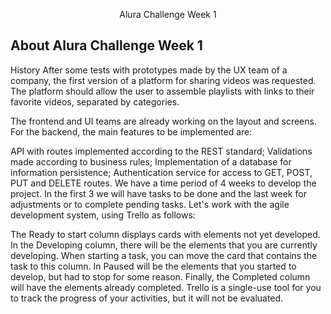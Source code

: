 <p align="center">Alura Challenge Week 1</p>

## About Alura Challenge Week 1

History
After some tests with prototypes made by the UX team of a company, the first version of a platform for sharing videos was requested. The platform should allow the user to assemble playlists with links to their favorite videos, separated by categories.

The frontend and UI teams are already working on the layout and screens. For the backend, the main features to be implemented are:

API with routes implemented according to the REST standard;
Validations made according to business rules;
Implementation of a database for information persistence;
Authentication service for access to GET, POST, PUT and DELETE routes.
We have a time period of 4 weeks to develop the project. In the first 3 we will have tasks to be done and the last week for adjustments or to complete pending tasks. Let's work with the agile development system, using Trello as follows:

The Ready to start column displays cards with elements not yet developed.
In the Developing column, there will be the elements that you are currently developing. When starting a task, you can move the card that contains the task to this column.
In Paused will be the elements that you started to develop, but had to stop for some reason.
Finally, the Completed column will have the elements already completed.
Trello is a single-use tool for you to track the progress of your activities, but it will not be evaluated.
